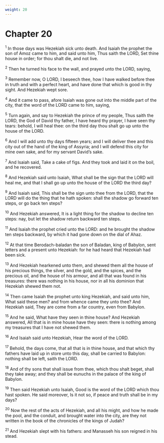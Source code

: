 ```yaml
---
weight: 20
---
```


# Chapter 20

<sup>1</sup> In those days was Hezekiah sick unto death. And Isaiah the prophet the son of Amoz came to him, and said unto him, Thus saith the LORD, Set thine house in order; for thou shalt die, and not live. 

<sup>2</sup> Then he turned his face to the wall, and prayed unto the LORD, saying, 

<sup>3</sup> Remember now, O LORD, I beseech thee, how I have walked before thee in truth and with a perfect heart, and have done that which is good in thy sight. And Hezekiah wept sore. 

<sup>4</sup> And it came to pass, afore Isaiah was gone out into the middle part of the city, that the word of the LORD came to him, saying, 

<sup>5</sup> Turn again, and say to Hezekiah the prince of my people, Thus saith the LORD, the God of David thy father, I have heard thy prayer, I have seen thy tears: behold, I will heal thee: on the third day thou shalt go up unto the house of the LORD. 

<sup>6</sup> And I will add unto thy days fifteen years; and I will deliver thee and this city out of the hand of the king of Assyria; and I will defend this city for mine own sake, and for my servant David’s sake. 

<sup>7</sup> And Isaiah said, Take a cake of figs. And they took and laid it on the boil, and he recovered. 

<sup>8</sup> And Hezekiah said unto Isaiah, What shall be the sign that the LORD will heal me, and that I shall go up unto the house of the LORD the third day? 

<sup>9</sup> And Isaiah said, This shall be the sign unto thee from the LORD, that the LORD will do the thing that he hath spoken: shall the shadow go forward ten steps, or go back ten steps? 

<sup>10</sup> And Hezekiah answered, It is a light thing for the shadow to decline ten steps: nay, but let the shadow return backward ten steps. 

<sup>11</sup> And Isaiah the prophet cried unto the LORD: and he brought the shadow ten steps backward, by which it had gone down on the dial of Ahaz. 

<sup>12</sup> At that time Berodach-baladan the son of Baladan, king of Babylon, sent letters and a present unto Hezekiah: for he had heard that Hezekiah had been sick. 

<sup>13</sup> And Hezekiah hearkened unto them, and shewed them all the house of his precious things, the silver, and the gold, and the spices, and the precious oil, and the house of his armour, and all that was found in his treasures: there was nothing in his house, nor in all his dominion that Hezekiah shewed them not. 

<sup>14</sup> Then came Isaiah the prophet unto king Hezekiah, and said unto him, What said these men? and from whence came they unto thee? And Hezekiah said, They are come from a far country, even from Babylon. 

<sup>15</sup> And he said, What have they seen in thine house? And Hezekiah answered, All that is in mine house have they seen: there is nothing among my treasures that I have not shewed them. 

<sup>16</sup> And Isaiah said unto Hezekiah, Hear the word of the LORD. 

<sup>17</sup> Behold, the days come, that all that is in thine house, and that which thy fathers have laid up in store unto this day, shall be carried to Babylon: nothing shall be left, saith the LORD. 

<sup>18</sup> And of thy sons that shall issue from thee, which thou shalt beget, shall they take away; and they shall be eunuchs in the palace of the king of Babylon. 

<sup>19</sup> Then said Hezekiah unto Isaiah, Good is the word of the LORD which thou hast spoken. He said moreover, Is it not so, if peace and truth shall be in my days? 

<sup>20</sup> Now the rest of the acts of Hezekiah, and all his might, and how he made the pool, and the conduit, and brought water into the city, are they not written in the book of the chronicles of the kings of Judah? 

<sup>21</sup> And Hezekiah slept with his fathers: and Manasseh his son reigned in his stead. 


